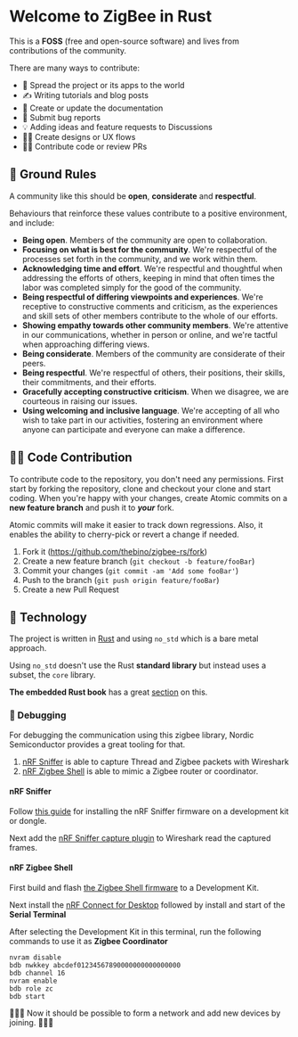 # Welcome to ZigBee in Rust

This is a **FOSS** (free and open-source software) and lives from contributions of the community.

There are many ways to contribute:

 * 📣 Spread the project or its apps to the world
 * ✍️ Writing tutorials and blog posts
 * 📝 Create or update the documentation
 * 🐛 Submit bug reports
 * 💡 Adding ideas and feature requests to Discussions
 * 👩‍🎨 Create designs or UX flows
 * 🧑‍💻 Contribute code or review PRs


## 📜 Ground Rules

A community like this should be **open**, **considerate** and **respectful**.

Behaviours that reinforce these values contribute to a positive environment, and include:

 * **Being open**. Members of the community are open to collaboration.
 * **Focusing on what is best for the community**. We're respectful of the processes set forth in the community, and we work within them.
 * **Acknowledging time and effort**. We're respectful and thoughtful when addressing the efforts of others, keeping in mind that often times the labor was completed simply for the good of the community.
 * **Being respectful of differing viewpoints and experiences**. We're receptive to constructive comments and criticism, as the experiences and skill sets of other members contribute to the whole of our efforts.
 * **Showing empathy towards other community members**. We're attentive in our communications, whether in person or online, and we're tactful when approaching differing views.
 * **Being considerate**. Members of the community are considerate of their peers.
 * **Being respectful**. We're respectful of others, their positions, their skills, their commitments, and their efforts.
 * **Gracefully accepting constructive criticism**. When we disagree, we are courteous in raising our issues.
 * **Using welcoming and inclusive language**. We're accepting of all who wish to take part in our activities, fostering an environment where anyone can participate and everyone can make a difference.


## 🧑‍💻 Code Contribution

To contribute code to the repository, you don't need any permissions.
First start by forking the repository, clone and checkout your clone and start coding.
When you're happy with your changes, create Atomic commits on a **new feature branch** and push it to ***your*** fork.

Atomic commits will make it easier to track down regressions. Also, it enables the ability to cherry-pick or revert a change if needed.

1. Fork it (https://github.com/thebino/zigbee-rs/fork)
2. Create a new feature branch (`git checkout -b feature/fooBar`)
3. Commit your changes (`git commit -am 'Add some fooBar'`)
4. Push to the branch (`git push origin feature/fooBar`)
5. Create a new Pull Request

## 💾 Technology

The project is written in [Rust](https://rust-lang.org/) and using `no_std` which is a bare metal approach.

Using `no_std` doesn't use the Rust **standard library** but instead uses a subset, the `core` library.

**The embedded Rust book** has a great [section](https://docs.rust-embedded.org/book/intro/no-std.html) on this.

### 🐛 Debugging

For debugging the communication using this zigbee library, Nordic Semiconductor provides a great tooling for that.

1. [nRF Sniffer](https://www.nordicsemi.com/Products/Development-tools/nRF-Sniffer-for-802154) is able to capture Thread and Zigbee packets with Wireshark
2. [nRF Zigbee Shell](https://docs.nordicsemi.com/bundle/addon-zigbee-r23-latest/page/samples/shell/README.html) is able to mimic a Zigbee router or coordinator.

#### nRF Sniffer

Follow [this guide](https://docs.nordicsemi.com/bundle/ug_sniffer_802154/page/UG/sniffer_802154/installing_sniffer_802154.html) for installing the nRF Sniffer firmware on a development kit or dongle.

Next add the [nRF Sniffer capture plugin](https://docs.nordicsemi.com/bundle/ug_sniffer_802154/page/UG/sniffer_802154/installing_sniffer_802154_plugin.html#installing_sniffer_802154_pluginb) to Wireshark read the captured frames.


#### nRF Zigbee Shell

First build and flash [the Zigbee Shell firmware](https://docs.nordicsemi.com/bundle/addon-zigbee-r23-latest/page/samples/shell/README.html) to a Development Kit.

Next install the [nRF Connect for Desktop](https://www.nordicsemi.com/Products/Development-tools/nrf-connect-for-desktop) followed by install and start of the **Serial Terminal**

After selecting the Development Kit in this terminal, run the following commands to use it as **Zigbee Coordinator**

```shell
nvram disable
bdb nwkkey abcdef01234567890000000000000000
bdb channel 16
nvram enable
bdb role zc
bdb start
```

🎉🎉🎉 Now it should be possible to form a network and add new devices by joining. 🎉🎉🎉

